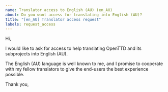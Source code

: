 ```yaml
---
name: Translator access to English (AU) (en_AU)
about: Do you want access for translating into English (AU)?
title: "[en_AU] Translator access request"
labels: request_access
---
```


<!-- translator: en_AU -->
<!-- Please do not edit the header of this template. If you have something to add, do this at the end. -->

Hi,

I would like to ask for access to help translating OpenTTD and its subprojects into English (AU).

The English (AU) language is well known to me, and I promise to cooperate with my fellow translators to give the end-users the best experience possible.

<!-- DO NOT modify anything above this line; feel free to add a personal touch below this line -->

Thank you,

